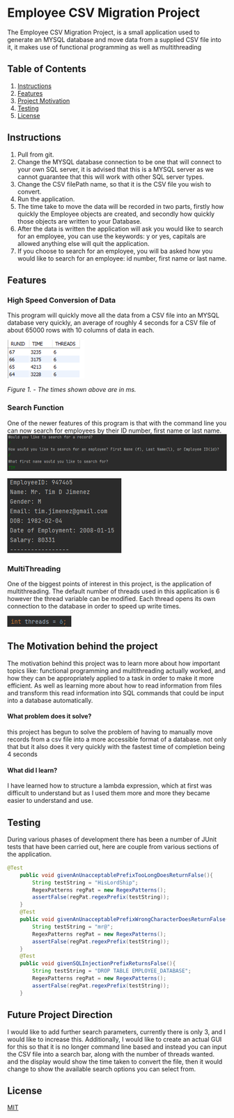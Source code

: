 # Employee CSV Migration Project

The Employee CSV Migration Project, is a small application used to generate an MYSQL database and move data from a supplied CSV file into it, it makes use of functional programming as well as multithreading
## Table of Contents

1. [Instructions](#instructions)
2. [Features](#features)
3. [Project Motivation](#project)
4. [Testing](#testing)
5. [License](#license)


## Instructions<a name="instructions"><a/>
1. Pull from git.
2. Change the MYSQL database connection to be one that will connect to your own SQL server, it is advised that this is a MYSQL server as we cannot guarantee that this will work with other SQL server types.
3. Change the CSV filePath name, so that it is the CSV file you wish to convert.
4. Run the application.
5. The time take to move the data will be recorded in two parts, firstly how quickly the Employee objects are created, and secondly how quickly those objects are written to your Database.
6. After the data is written the application will ask you would like to search for an employee, you can use the keywords: y or yes, capitals are allowed anything else will quit the application.
7. If you choose to search for an employee, you will ba asked how you would like to search for an employee: id number, first name or last name.

## Features <a name="features"><a/>
### High Speed Conversion of Data
This program will quickly move all the data from a CSV file into an MYSQL database very quickly, an average of roughly 4 seconds for a CSV file of about 65000 rows with 10 columns of data in each.

![img_1.png](img_1.png)
 
*Figure 1. - The times shown above are in ms.*


### Search Function
One of the newer features of this program is that with the command line you can now search for employees by their ID number, first name or last name.
![img_2.png](img_2.png)

![img_3.png](img_3.png)
### MultiThreading
One of the biggest points of interest in this project, is the application of multithreading. The default number of threads used in this application is 6 however the thread variable can be modified. Each thread opens its own connection to the database in order to speed up write times.

![thread](thread.png)

## The Motivation behind the project <a name="project"><a/>
The motivation behind this project was to learn more about how important topics like: functional programming and multithreading actually worked, and how they can be appropriately applied to a task in order to make it more efficient. As well as learning more about how to read information from files and transform this read information into SQL commands that could be input into a database automatically.


#### What problem does it solve?
this project has begun to solve the problem of having to manually move records from a csv file into a more accessible format of a database. not only that but it also does it very quickly with the fastest time of completion being 4 seconds


#### What did I learn?
I have learned how to structure a lambda expression, which at first was difficult to understand but as I used them more and more they became easier to understand and use.


## Testing <a name="testing"><a/>

During various phases of development there has been a number of JUnit tests that have been carried out, here are couple from various sections of the application.

```java
@Test
    public void givenAnUnacceptablePrefixTooLongDoesReturnFalse(){
        String testString = "HisLordShip";
        RegexPatterns regPat = new RegexPatterns();
        assertFalse(regPat.regexPrefix(testString));
    }
    @Test
    public void givenAnUnacceptablePrefixWrongCharacterDoesReturnFalse(){
        String testString = "mr@";
        RegexPatterns regPat = new RegexPatterns();
        assertFalse(regPat.regexPrefix(testString));
    }
    @Test
    public void givenSQLInjectionPrefixReturnsFalse(){
        String testString = "DROP TABLE EMPLOYEE_DATABASE";
        RegexPatterns regPat = new RegexPatterns();
        assertFalse(regPat.regexPrefix(testString));
    }
```


## Future Project Direction <a name="future"><a/>
I would like to add further search parameters, currently there is only 3, and I would like to increase this. 
Additionally, I would like to create an actual GUI for this so that it is no longer command line based and instead you can input the CSV file into a search bar, along with the number of threads wanted. and the display would show the time taken to convert the file, then it would change to show the available search options you can select from.

## License <a name="license"><a/>
[MIT](https://choosealicense.com/licenses/mit/)